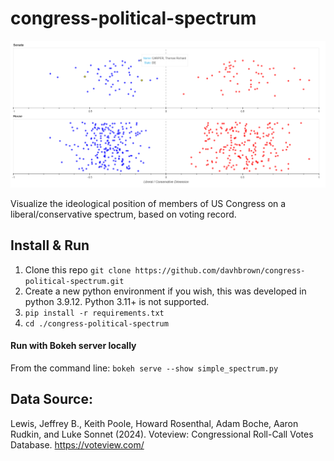 # congress-political-spectrum

![spectrum plots](data/spectrum.png?raw=true)

Visualize the ideological position of members of US Congress on a liberal/conservative spectrum, based on voting record.

## Install & Run
1. Clone this repo `git clone https://github.com/davhbrown/congress-political-spectrum.git`
2. Create a new python environment if you wish, this was developed in python 3.9.12. Python 3.11+ is not supported.
3. `pip install -r requirements.txt`
4. `cd ./congress-political-spectrum`

#### Run with Bokeh server locally
From the command line:
`bokeh serve --show simple_spectrum.py`


## Data Source:
Lewis, Jeffrey B., Keith Poole, Howard Rosenthal, Adam Boche, Aaron Rudkin, and Luke Sonnet (2024). Voteview: Congressional Roll-Call Votes Database. https://voteview.com/

